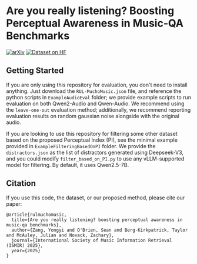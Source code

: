 # Are you really listening? Boosting Perceptual Awareness in Music-QA Benchmarks
[![arXiv](https://img.shields.io/badge/arXiv-2504.00369-b31b1b.svg)](https://arxiv.org/abs/2504.00369)
[![Dataset on HF](https://huggingface.co/datasets/huggingface/badges/resolve/main/dataset-on-hf-md.svg)]([https://huggingface.co/datasets](https://huggingface.co/datasets/yongyizang/RUListening))


## Getting Started
If you are only using this repository for evaluation, you don't need to install anything. Just download the `RUL-MuchoMusic.json` file, and reference the python scripts in `ExampleAudioEval` folder; we provide example scripts to run evaluation on both Qwen2-Audio and Qwen-Audio. We recommend using the `leave-one-out` evaluation method; additionally, we recommend reporting evaluation results on random gaussian noise alongside with the original audio.

If you are looking to use this repository for filtering some other dataset based on the proposed Perceptual Index (PI), see the minimal example provided in `ExampleFilteringBasedOnPI` folder. We provide the `distractors.json` as the list of distractors generated using Deepseek-V3, and you could modify `filter_based_on_PI.py` to use any vLLM-supported model for filtering. By default, it uses Qwen2.5-7B.

## Citation
If you use this code, the dataset, or our proposed method, please cite our paper:

```
@article{rulmuchomusic,
  title={Are you really listening? boosting perceptual awareness in music-qa benchmarks},
  author={Zang, Yongyi and O'Brien, Sean and Berg-Kirkpatrick, Taylor and McAuley, Julian and Novack, Zachary},
  journal={International Society of Music Information Retrieval (ISMIR) 2025},
  year={2025}
}
```
